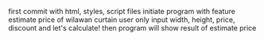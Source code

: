 first commit with html, styles, script files
initiate program with feature estimate price of wilawan curtain user only input width, height, price, discount and let's calculate! then program will show result of estimate price
